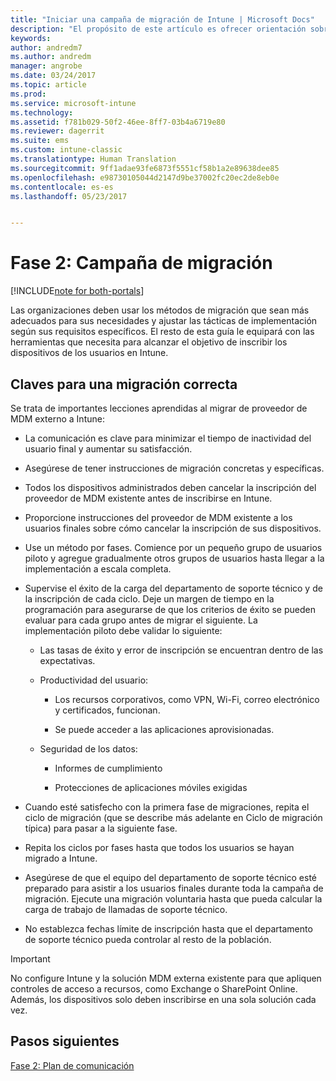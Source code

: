 ```yaml
---
title: "Iniciar una campaña de migración de Intune | Microsoft Docs"
description: "El propósito de este artículo es ofrecer orientación sobre cómo iniciar una campaña de migración."
keywords: 
author: andredm7
ms.author: andredm
manager: angrobe
ms.date: 03/24/2017
ms.topic: article
ms.prod: 
ms.service: microsoft-intune
ms.technology: 
ms.assetid: f781b029-50f2-46ee-8ff7-03b4a6719e80
ms.reviewer: dagerrit
ms.suite: ems
ms.custom: intune-classic
ms.translationtype: Human Translation
ms.sourcegitcommit: 9ff1adae93fe6873f5551cf58b1a2e89638dee85
ms.openlocfilehash: e98730105044d2147d9be37002fc20ec2de8eb0e
ms.contentlocale: es-es
ms.lasthandoff: 05/23/2017


---
```


# <a name="phase-2-migration-campaign"></a>Fase 2: Campaña de migración

[!INCLUDE[note for both-portals](../includes/note-for-both-portals.md)]

Las organizaciones deben usar los métodos de migración que sean más adecuados para sus necesidades y ajustar las tácticas de implementación según sus requisitos específicos. El resto de esta guía le equipará con las herramientas que necesita para alcanzar el objetivo de inscribir los dispositivos de los usuarios en Intune.

## <a name="keys-to-a-successful-migration"></a>Claves para una migración correcta

Se trata de importantes lecciones aprendidas al migrar de proveedor de MDM externo a Intune:

-   La comunicación es clave para minimizar el tiempo de inactividad del usuario final y aumentar su satisfacción.

-   Asegúrese de tener instrucciones de migración concretas y específicas.

-   Todos los dispositivos administrados deben cancelar la inscripción del proveedor de MDM existente antes de inscribirse en Intune.

-   Proporcione instrucciones del proveedor de MDM existente a los usuarios finales sobre cómo cancelar la inscripción de sus dispositivos.

-   Use un método por fases. Comience por un pequeño grupo de usuarios piloto y agregue gradualmente otros grupos de usuarios hasta llegar a la implementación a escala completa.

-   Supervise el éxito de la carga del departamento de soporte técnico y de la inscripción de cada ciclo. Deje un margen de tiempo en la programación para asegurarse de que los criterios de éxito se pueden evaluar para cada grupo antes de migrar el siguiente. La implementación piloto debe validar lo siguiente:

    -   Las tasas de éxito y error de inscripción se encuentran dentro de las expectativas.

    -   Productividad del usuario:

        -   Los recursos corporativos, como VPN, Wi-Fi, correo electrónico y certificados, funcionan.

        -   Se puede acceder a las aplicaciones aprovisionadas.

    -   Seguridad de los datos:

        -   Informes de cumplimiento

        -   Protecciones de aplicaciones móviles exigidas

-   Cuando esté satisfecho con la primera fase de migraciones, repita el ciclo de migración (que se describe más adelante en Ciclo de migración típica) para pasar a la siguiente fase.

-   Repita los ciclos por fases hasta que todos los usuarios se hayan migrado a Intune.

-   Asegúrese de que el equipo del departamento de soporte técnico esté preparado para asistir a los usuarios finales durante toda la campaña de migración. Ejecute una migración voluntaria hasta que pueda calcular la carga de trabajo de llamadas de soporte técnico.

-   No establezca fechas límite de inscripción hasta que el departamento de soporte técnico pueda controlar al resto de la población.

> [!IMPORTANT] 
> No configure Intune y la solución MDM externa existente para que apliquen controles de acceso a recursos, como Exchange o SharePoint Online. Además, los dispositivos solo deben inscribirse en una sola solución cada vez.

## <a name="next-steps"></a>Pasos siguientes

[Fase 2: Plan de comunicación](/intune-classic/plan-design/migration-phase2-communication-plan)

